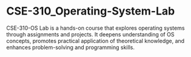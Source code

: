 # CSE-310_Operating-System-Lab
CSE-310-OS Lab is a hands-on course that explores operating systems through assignments and projects. It deepens understanding of OS concepts, promotes practical application of theoretical knowledge, and enhances problem-solving and programming skills.
